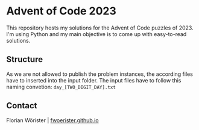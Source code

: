 # Advent of Code 2023

This repository hosts my solutions for the Advent of Code puzzles of 2023. I'm using Python and my main objective is to come up with easy-to-read solutions.
## Structure
As we are not allowed to publish the problem instances, the according files have to inserted into the input folder. The input files have to follow this naming convetion: `day_[TWO_DIGIT_DAY].txt`

## Contact
Florian Wörister | [fwoerister.github.io](https://fwoerister.github.io)